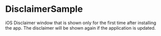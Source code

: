 DisclaimerSample
================

iOS Disclaimer window that is shown only for the first time after installing the app. 
The disclaimer will be shown again if the application is updated.
